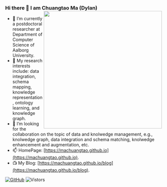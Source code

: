 ### Hi there 👋 I am Chuangtao Ma (Dylan) <img align='right' src='https://github-readme-stats.vercel.app/api?username=machuangtao&show_icons=true&theme=cobalt' width='380px'>

<!--
**machuangtao/machuangtao** is a ✨ _special_ ✨ repository because its `README.md` (this file) appears on your GitHub profile.

Here are some ideas to get you started:

- 🔭 I’m currently working on ...
- 🌱 I’m currently learning ...
- 👯 I’m looking to collaborate on ...
- 🤔 I’m looking for help with ...
- 💬 Ask me about ...
- 📫 How to reach me: ...
- 😄 Pronouns: ...
- ⚡ Fun fact: ...
-->

- 🌱 I’m currently a postdoctoral researcher at Department of Computer Science of Aalborg University.
- 🔭 My research interests include: data integration, schema mapping, knowledge representation, ontology learning, and knowledge graph.
- 👯 I’m looking for the collaboration on the topic of data and knolwedge management, e.g., knolwedge graph, data integration and schema matching, knolwedge enhancement and augmentation, etc.
- 📫 HomePage: [https://machuangtao.github.io](https://machuangtao.github.io).
- 📺 My Blog: [https://machuangtao.github.io/blog](https://machuangtao.github.io/blog).

[![GitHub](https://img.shields.io/badge/GitHub-grey?logo=github)](https://github.com/machuangtao)
![Vistors](https://komarev.com/ghpvc/?username=machuangtao)
